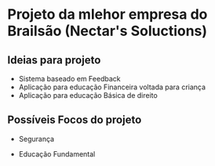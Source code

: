 # Projeto da mlehor empresa do Brailsão (Nectar's Soluctions)

## Ideias para projeto 

- Sistema baseado em Feedback 
- Aplicação para educação Financeira voltada para criança
- Aplicação para educação Básica de direito 

## Possíveis Focos do projeto 

- Segurança 

- Educação Fundamental 
